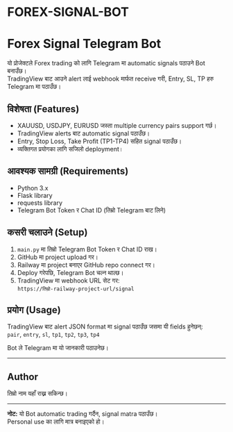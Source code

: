 # FOREX-SIGNAL-BOT
# Forex Signal Telegram Bot

यो प्रोजेक्टले Forex trading को लागि Telegram मा automatic signals पठाउने Bot बनाउँछ।  
TradingView बाट आउने alert लाई webhook मार्फत receive गरी, Entry, SL, TP हरु Telegram मा पठाउँछ।

## विशेषता (Features)

- XAUUSD, USDJPY, EURUSD जस्ता multiple currency pairs support गर्छ।  
- TradingView alerts बाट automatic signal पठाउँछ।  
- Entry, Stop Loss, Take Profit (TP1-TP4) सहित signal पठाउँछ।  
- व्यक्तिगत प्रयोगका लागि सजिलो deployment।

## आवश्यक सामग्री (Requirements)

- Python 3.x  
- Flask library  
- requests library  
- Telegram Bot Token र Chat ID (तिम्रो Telegram बाट लिने)

## कसरी चलाउने (Setup)

1. `main.py` मा तिम्रो Telegram Bot Token र Chat ID राख।  
2. GitHub मा project upload गर।  
3. Railway मा project बनाएर GitHub repo connect गर।  
4. Deploy गरेपछि, Telegram Bot चल्न थाल्छ।  
5. TradingView मा webhook URL सेट गर:  
   `https://तिम्रो-railway-project-url/signal`  

## प्रयोग (Usage)

TradingView बाट alert JSON format मा signal पठाउँछ जसमा यी fields हुनेछन्:  
`pair`, `entry`, `sl`, `tp1`, `tp2`, `tp3`, `tp4`  

Bot ले Telegram मा यो जानकारी पठाउनेछ।

---

## Author

तिम्रो नाम यहाँ राख्न सकिन्छ।

---

**नोट:** यो Bot automatic trading गर्दैन, signal matra पठाउँछ।  
Personal use का लागि मात्र बनाइएको हो।
